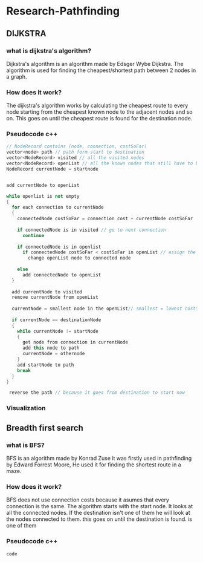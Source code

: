 # Research-Pathfinding

## DIJKSTRA
### what is dijkstra's algorithm?
Dijkstra's algorithm is an algorithm made by Edsger Wybe Dijkstra. The algorithm is used for finding the cheapest/shortest path between 2 nodes in a graph.
### How does it work?
The dijkstra's algorithm works by calculating the cheapest route to every node starting from the cheapest known node to the adjacent nodes and so on. 
This goes on until the cheapest route is found for the destination node.
### Pseudocode c++
```cpp
// NodeRecord contains (node, connection, costSoFar)
vector<node> path // path form start to destination
vector<NodeRecord> visited // all the visited nodes
vector<NodeRecord> openList // all the known nodes that still have to be visited
NodeRecord currentNode = startnode


add currentNode to openList

while openlist is not empty
{
  for each connection to currentNode
  {
    connectedNode costSoFar = connection cost + currentNode costSoFar
  
    if connectedNode is in visited // go to next connection
      continue
    
    if connectedNode is in openlist
      if connectedNode costSoFar < costSoFar in openList // assign the smallest connection to every node
        change openList node to connected node
        
    else
      add connectedNode to openList
  }
  
  add currentNode to visited
  remove currentNode from openList
  
  currentNode = smallest node in the openList// smallest = lowest costSoFar
  
  if currentNode == destinationNode
  {
    while currentNode != startNode
    {
      get node from connection in currentNode
      add this node to path
      currentNode = othernode
    }
    add startNode to path
    break
  }
}

 reverse the path // because it goes from destination to start now

```

### Visualization


## Breadth first search
### what is BFS?
BFS is an algorithm made by Konrad Zuse it was firstly used in pathfinding by Edward Forrest Moore, He used it for finding the shortest route in a maze.
### How does it work?
BFS does not use connection costs because it asumes that every connection is the same. The algorithm starts with the start node. It looks at all the connected nodes. If the destination isn't one of them he will look at the nodes connected to them. this goes on until the destination is found.
is one of them
### Pseudocode c++
```cpp
code
```

